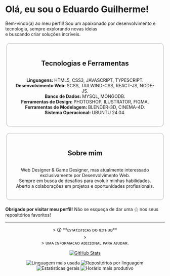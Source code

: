 # Olá, eu sou o Eduardo Guilherme!

<p>Bem-vindo(a) ao meu perfil! Sou um apaixonado por desenvolvimento e tecnologia, sempre explorando novas ideias <br> e buscando criar soluções incríveis.</p>

<div style="display: flex; flex-direction: column; align-items: center; border: 2px solid #D3D3D3; border-radius: 10px; padding: 20px; width: 90%; max-width: 800px; margin: 20px auto;"> 
  <h2>Tecnologias e Ferramentas</h2> 
  <ul style="list-style-type: none; padding: 0; text-align: center;"> 
      <li><strong>Linguagens: </strong>HTML5, CSS3, JAVASCRIPT, TYPESCRIPT.</li> 
      <li><strong>Desenvolvimento Web: </strong>SCSS, TAILWIND-CSS, REACT-JS, NODE-JS.</li>
      <li><strong>Banco de Dados: </strong>MYSQL, MONGODB.</li>
      <li><strong>Ferramentas de Design: </strong>PHOTOSHOP, ILUSTRATOR, FIGMA.</li>
      <li><strong>Ferramentas de Modelagem: </strong>BLENDER-3D, CINEMA-4D.</li>
      <li><strong>Sistema Operacional: </strong>UBUNTU 24.04.</li> 
  </ul> 
</div> 

<div style="display: flex; flex-direction: column; align-items: center; border: 2px solid #D3D3D3; border-radius: 10px; padding: 20px; width: 90%; max-width: 800px; margin: 20px auto;">
  <h2>Sobre mim</h2>
  <ul style="list-style-type: none; padding: 0; text-align: center;">
    <li>Web Designer & Game Designer, mas atualmente interessado exclusivamente por Desenvolvimento Web.</li>
    <li>Sempre em busca de desafios para evoluir minhas habilidades.</li>
    <li>Aberto a colaborações em projetos e oportunidades profissionais.</li>
  </ul> 
</div>

**Obrigado por visitar meu perfil!** Não se esqueça de dar uma ⚝ nos seus repositórios favoritos!

---
<p align="center">
  > 🛈 **ᴇꜱᴛᴀᴛɪꜱᴛɪᴄᴀꜱ ᴅᴏ ɢɪᴛʜᴜʙ** <br>
  > <br>
  > ᴜᴍᴀ ɪɴꜰᴏʀᴍᴀᴄᴀᴏ ᴀᴅɪᴄɪᴏɴᴀʟ ᴘᴀʀᴀ ᴀᴊᴜᴅᴀʀ.
</p>

<p align="center">
  <a href="https://github.com/vn7n24fzkq/github-profile-summary-cards">
    <img src="https://github-profile-summary-cards.vercel.app/api/cards/profile-details?username=egoficial&theme=github_dark&locale=pt-br" alt="GitHub Stats">
  </a>
</p>

<p align="center">
  <img src="https://github-profile-summary-cards.vercel.app/api/cards/most-commit-language?username=egoficial&theme=github_dark&locale=pt-br" alt="Linguagem mais usada">
  <img src="https://github-profile-summary-cards.vercel.app/api/cards/repos-per-language?username=egoficial&theme=github_dark&locale=pt-br" alt="Repositórios por linguagem">
  <img src="https://github-profile-summary-cards.vercel.app/api/cards/stats?username=egoficial&theme=github_dark&locale=pt-br" alt="Estatísticas gerais">
  <img src="https://github-profile-summary-cards.vercel.app/api/cards/productive-time?username=egoficial&theme=github_dark&locale=pt-br" alt="Horário mais produtivo">
</p>
